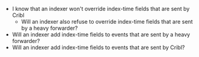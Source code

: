 - I know that an indexer won't override index-time fields that are sent by Cribl
  - Will an indexer also refuse to override index-time fields that are sent by a heavy forwarder?
- Will an indexer add index-time fields to events that are sent by a heavy forwarder?
- Will an indexer add index-time fields to events that are sent by Cribl?